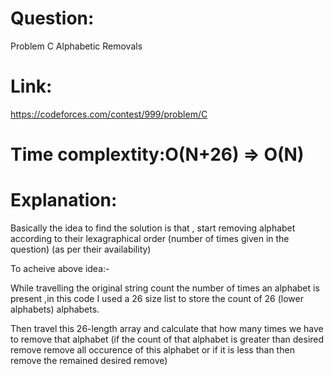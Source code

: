 # Question:
Problem C Alphabetic Removals
# Link:
https://codeforces.com/contest/999/problem/C




# Time complextity:O(N+26) => O(N)

# Explanation:
Basically the idea to find the solution is that ,
start removing alphabet according to their lexagraphical 
order (number of times given in the question) (as per their availability)

To acheive above idea:-

While travelling the original string count the number of 
times an alphabet is present ,in this code I used a 26 size 
list to store the count of 26 (lower alphabets) alphabets.


Then travel this 26-length array and calculate that how many times we have to 
remove that alphabet (if the count of that alphabet is greater than desired remove
remove all occurence of this alphabet or if it is less than then remove the 
remained desired remove)

